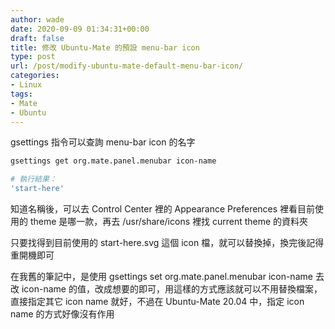 ```yaml
---
author: wade
date: 2020-09-09 01:34:31+00:00
draft: false
title: 修改 Ubuntu-Mate 的預設 menu-bar icon
type: post
url: /post/modify-ubuntu-mate-default-menu-bar-icon/
categories:
- Linux
tags:
- Mate
- Ubuntu
---
```


<span class="hl-blue">gsettings</span> 指令可以查詢 menu-bar icon 的名字

```bash
gsettings get org.mate.panel.menubar icon-name
```

```bash
# 執行結果：
'start-here'
```

知道名稱後，可以去 <span class="hl-blue">Control Center</span> 裡的 <span class="hl-blue">Appearance Preferences</span> 裡看目前使用的 theme 是哪一款，再去 <span class="hl-blue">/usr/share/icons</span> 裡找 current theme 的資料夾

只要找得到目前使用的 start-here.svg 這個 icon 檔，就可以替換掉，換完後記得重開機即可

在我舊的筆記中，是使用 <span class="hl-blue">gsettings set org.mate.panel.menubar icon-name</span> 去改 icon-name 的值，改成想要的即可，用這樣的方式應該就可以不用替換檔案，直接指定其它 icon name 就好，不過在 Ubuntu-Mate 20.04 中，指定 icon name 的方式好像沒有作用
